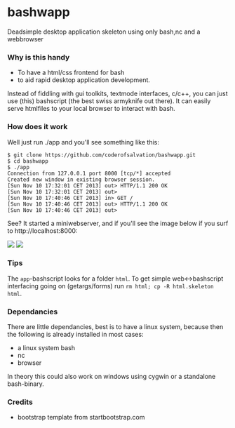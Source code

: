 bashwapp
========

Deadsimple desktop application skeleton using only bash,nc and a webbrowser

### Why is this handy ###

* To have a html/css frontend for bash
* to aid rapid desktop application development.

Instead of fiddling with gui toolkits, textmode interfaces, c/c++, you can just use (this)
bashscript (the best swiss armyknife out there).
It can easily serve htmlfiles to your local browser to interact with bash.

### How does it work ###

Well just run ./app and you'll see something like this:

    $ git clone https://github.com/coderofsalvation/bashwapp.git
    $ cd bashwapp
    $ ./app
    Connection from 127.0.0.1 port 8000 [tcp/*] accepted
    Created new window in existing browser session.
    [Sun Nov 10 17:32:01 CET 2013] out> HTTP/1.1 200 OK
    [Sun Nov 10 17:32:01 CET 2013] out> 
    [Sun Nov 10 17:40:46 CET 2013] in> GET /
    [Sun Nov 10 17:40:46 CET 2013] out> HTTP/1.1 200 OK
    [Sun Nov 10 17:40:46 CET 2013] out> 

See? It started a miniwebserver, and if you'll see the image below if you surf to http://localhost:8000:

<img src="http://www.zimagez.com/full/0f91b9ba62432d65329a618ec91320d478a1ba67665b13986924c0fb25bf0a9d6bd71c1e3111a3ca827f93f809429fe5502668f0e4ccbb99.php"/>

<img src="http://www.zimagez.com/full/054f5158d9b0bbef329a618ec91320d4d7a56190231e59806924c0fb25bf0a9d6bd71c1e3111a3cab24808e98069453daba8b15b903973e3.php"/>

### Tips ###

The `app`-bashscript looks for a folder `html`. To get simple web<->bashscript interfacing going on (getargs/forms) run `rm html; cp -R html.skeleton html`.

### Dependancies ###

There are little dependancies, best is to have a linux system, because then the following is already installed in most cases:

* a linux system bash
* nc
* browser

In theory this could also work on windows using cygwin or a standalone bash-binary.

### Credits ###

* bootstrap template from startbootstrap.com
